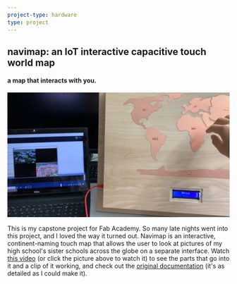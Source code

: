 ```yaml
---
project-type: hardware 
type: project
---
```

## navimap: an IoT interactive capacitive touch world map
#### a map that interacts with you.

[![navimap](/assets/pics/project_pics/navimap/navimap-final.jpg)](https://www.youtube.com/watch?v=DDr3IPa8dLo "Navimap")

This is my capstone project for Fab Academy. So many late nights went into this project, and I loved the way it turned out. Navimap is an interactive, continent-naming touch map that allows the user to look at pictures of my high school's sister schools across the globe on a separate interface. Watch <a href="https://www.youtube.com/watch?v=iFzklkM2qlE">this video</a> (or click the picture above to watch it) to see the parts that go into it and a clip of it working, and check out the <a href = "http://fabacademy.org/2020/labs/charlotte/students/elaine-liu/projects/final-project/">original documentation</a> (it's as detailed as I could make it).